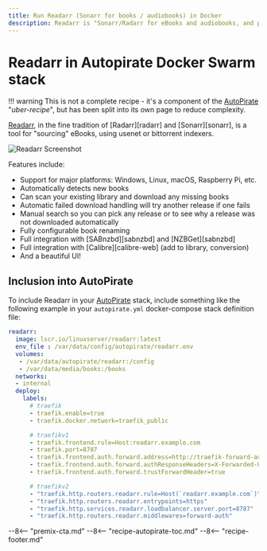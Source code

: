 ```yaml
---
title: Run Readarr (Sonarr for books / audiobooks) in Docker
description: Readarr is "Sonarr/Radarr for eBooks and audiobooks, and plays perfectly with the rest of the Autopirate Docker Swarm stack"
---
```


# Readarr in Autopirate Docker Swarm stack

!!! warning
    This is not a complete recipe - it's a component of the [AutoPirate](/recipes/autopirate/) "_uber-recipe_", but has been split into its own page to reduce complexity.

[Readarr](https://github.com/Readarr/Readarr), in the fine tradition of [Radarr][radarr] and [Sonarr][sonarr], is a tool for "sourcing" eBooks, using usenet or bittorrent indexers.

![Readarr Screenshot](../../images/readarr.png)

Features include:

* Support for major platforms: Windows, Linux, macOS, Raspberry Pi, etc.
* Automatically detects new books
* Can scan your existing library and download any missing books
* Automatic failed download handling will try another release if one fails
* Manual search so you can pick any release or to see why a release was not downloaded automatically
* Fully configurable book renaming
* Full integration with [SABnzbd][sabnzbd] and [NZBGet][sabnzbd]
* Full integration with [Calibre][calibre-web] (add to library, conversion)
* And a beautiful UI!

## Inclusion into AutoPirate

To include Readarr in your [AutoPirate](/recipes/autopirate/) stack, include something like the following example in your `autopirate.yml` docker-compose stack definition file:

```yaml
readarr:
  image: lscr.io/linuxserver/readarr:latest
  env_file : /var/data/config/autopirate/readarr.env
  volumes:
   - /var/data/autopirate/readarr:/config
   - /var/data/media/books:/books
  networks:
  - internal
  deploy:
    labels:
      # traefik
      - traefik.enable=true
      - traefik.docker.network=traefik_public

      # traefikv1
      - traefik.frontend.rule=Host:readarr.example.com
      - traefik.port=8787
      - traefik.frontend.auth.forward.address=http://traefik-forward-auth:4181
      - traefik.frontend.auth.forward.authResponseHeaders=X-Forwarded-User
      - traefik.frontend.auth.forward.trustForwardHeader=true        

      # traefikv2
      - "traefik.http.routers.readarr.rule=Host(`readarr.example.com`)"
      - "traefik.http.routers.readarr.entrypoints=https"
      - "traefik.http.services.readarr.loadbalancer.server.port=8787"
      - "traefik.http.routers.readarr.middlewares=forward-auth"
```

--8<-- "premix-cta.md"
--8<-- "recipe-autopirate-toc.md"
--8<-- "recipe-footer.md"
